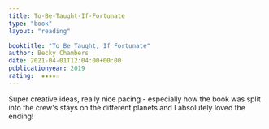 ```yaml
---
title: To-Be-Taught-If-Fortunate
type: "book"
layout: "reading"

booktitle: "To Be Taught, If Fortunate"
author: Becky Chambers
date: 2021-04-01T12:04:00+00:00
publicationyear: 2019
rating:  ★★★★☆
---
```


Super creative ideas, really nice pacing - especially how the book was split into the crew's stays on the different planets and I absolutely loved the ending!
